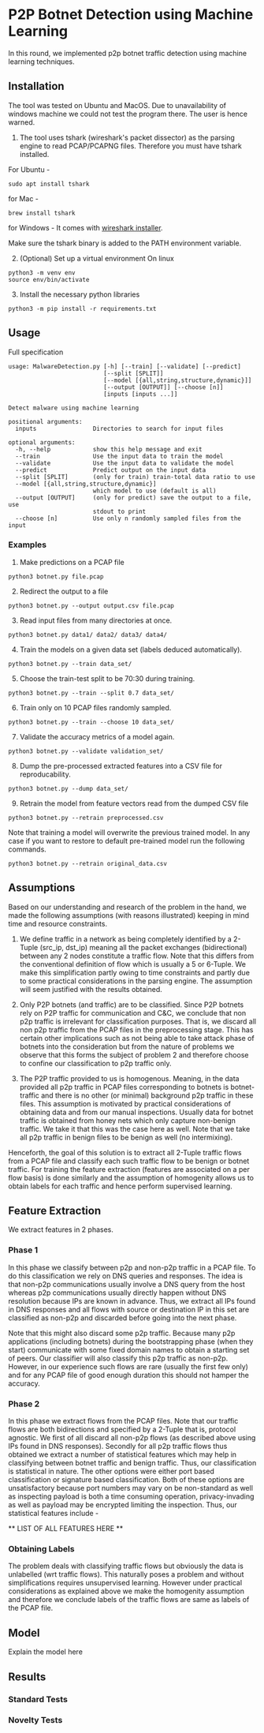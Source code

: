 # P2P Botnet Detection using Machine Learning
In this round, we implemented p2p botnet traffic detection using machine learning techniques.
## Installation

The tool was tested on Ubuntu and MacOS. Due to unavailability of windows machine we could not test the program there. The user is hence warned.

1. The tool uses tshark (wireshark's packet dissector) as the parsing engine to read PCAP/PCAPNG files. Therefore you must have tshark installed.

For Ubuntu -
```
sudo apt install tshark
```
for Mac -
```
brew install tshark
```
for Windows -
It comes with [wireshark installer](https://www.wireshark.org/#download).

Make sure the tshark binary is added to the PATH environment variable.

2. (Optional) Set up a virtual environment On linux
```
python3 -m venv env
source env/bin/activate
```
3. Install the necessary python libraries
```
python3 -m pip install -r requirements.txt
```
## Usage
Full specification
```
usage: MalwareDetection.py [-h] [--train] [--validate] [--predict]
                           [--split [SPLIT]]
                           [--model [{all,string,structure,dynamic}]]
                           [--output [OUTPUT]] [--choose [n]]
                           [inputs [inputs ...]]

Detect malware using machine learning

positional arguments:
  inputs                Directories to search for input files

optional arguments:
  -h, --help            show this help message and exit
  --train               Use the input data to train the model
  --validate            Use the input data to validate the model
  --predict             Predict output on the input data
  --split [SPLIT]       (only for train) train-total data ratio to use
  --model [{all,string,structure,dynamic}]
                        which model to use (default is all)
  --output [OUTPUT]     (only for predict) save the output to a file, use
                        stdout to print
  --choose [n]          Use only n randomly sampled files from the input

```
### Examples
1. Make predictions on a PCAP file
```
python3 botnet.py file.pcap
```
2. Redirect the output to a file
```
python3 botnet.py --output output.csv file.pcap
```
3. Read input files from many directories at once.
```
python3 botnet.py data1/ data2/ data3/ data4/
```
4. Train the models on a given data set (labels deduced automatically).
```
python3 botnet.py --train data_set/
```
5. Choose the train-test split to be 70:30 during training.
```
python3 botnet.py --train --split 0.7 data_set/
```
6. Train only on 10 PCAP files randomly sampled.
```
python3 botnet.py --train --choose 10 data_set/
```
7. Validate the accuracy metrics of a model again.
```
python3 botnet.py --validate validation_set/
```
8. Dump the pre-processed extracted features into a CSV file for reproducability.
```
python3 botnet.py --dump data_set/
```
9. Retrain the model from feature vectors read from the dumped CSV file
```
python3 botnet.py --retrain preprocessed.csv
``` 

Note that training a model will overwrite the previous trained model. In any case if you want to restore to default pre-trained model run the following commands.
```
python3 botnet.py --retrain original_data.csv
```

## Assumptions
Based on our understanding and research of the problem in the hand, we made the following assumptions (with reasons illustrated) keeping in mind time and resource constraints.

1. We define traffic in a network as being completely identified by a 2-Tuple (src_ip, dst_ip) meaning all the packet exchanges (bidirectional) between any 2 nodes constitute a traffic flow. Note that this differs from the conventional definition of flow which is usually a 5 or 6-Tuple. We make this simplification partly owing to time constraints and partly due to some practical considerations in the parsing engine. The assumption will seem justified with the results obtained.

2. Only P2P botnets (and traffic) are to be classified. Since P2P botnets rely on P2P traffic for communication and C&C, we conclude that non p2p traffic is irrelevant for classification purposes. That is, we discard all non p2p traffic from the PCAP files in the preprocessing stage. This has certain other implications such as not being able to take attack phase of botnets into the consideration but from the nature of problems we observe that this forms the subject of problem 2 and therefore choose to confine our classification to p2p traffic only.

3. The P2P traffic provided to us is homogenous. Meaning, in the data provided all p2p traffic in PCAP files corresponding to botnets is botnet-traffic and there is no other (or minimal) background p2p traffic in these files. This assumption is motivated by practical considerations of obtaining data and from our manual inspections. Usually data for botnet traffic is obtained from honey nets which only capture non-benign traffic. We take it that this was the case here as well. Note that we take all p2p traffic in benign files to be benign as well (no intermixing).

Henceforth, the goal of this solution is to extract all 2-Tuple traffic flows from a PCAP file and classify each such traffic flow to be benign or botnet traffic. For training the feature extraction (features are associated on a per flow basis) is done similarly and the assumption of homogenity allows us to obtain labels for each traffic and hence perform supervised learning.

## Feature Extraction

We extract features in 2 phases.

### Phase 1
In this phase we classify between p2p and non-p2p traffic in a PCAP file. To do this classification we rely on DNS queries and responses. The idea is that non-p2p communications usually involve a DNS query from the host whereas p2p communications usually directly happen without DNS resolution because IPs are known in advance. Thus, we extract all IPs found in DNS responses and all flows with source or destination IP in this set are classified as non-p2p and discarded before going into the next phase.

Note that this might also discard some p2p traffic. Because many p2p applications (including botnets) during the bootstrapping phase (when they start) communicate with some fixed domain names to obtain a starting set of peers. Our classifier will also classify this p2p traffic as non-p2p. However, in our experience such flows are rare (usually the first few only) and for any PCAP file of good enough duration this should not hamper the accuracy.

### Phase 2

In this phase we extract flows from the PCAP files. Note that our traffic flows are both bidirections and specified by a 2-Tuple that is, protocol agnostic. We first of all discard all non-p2p flows (as described above using IPs found in DNS responses). Secondly for all p2p traffic flows thus obtained we extract a number of statistical features which may help in classifying between botnet traffic and benign traffic. Thus, our classification is statistical in nature. The other options were either port based classification or signature based classification. Both of these options are unsatisfactory because port numbers may vary on be non-standard as well as inspecting payload is both a time consuming operation, privacy-invading as well as payload may be encrypted limiting the inspection. Thus, our statistical features include -

** LIST OF ALL FEATURES HERE **

### Obtaining Labels

The problem deals with classifying traffic flows but obviously the data is unlabelled (wrt traffic flows). This naturally poses a problem and without simplifications requires unsupervised learning. However under practical considerations as explained above we make the homogenity assumption and therefore we conclude labels of the traffic flows are same as labels of the PCAP file.

## Model

Explain the model here

## Results

### Standard Tests

### Novelty Tests
